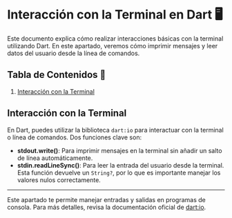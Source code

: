 # Interacción con la Terminal en Dart 🖥️

Este documento explica cómo realizar interacciones básicas con la terminal utilizando Dart. En este apartado, veremos cómo imprimir mensajes y leer datos del usuario desde la línea de comandos.

## Tabla de Contenidos 📖
1. [Interacción con la Terminal](#interacción-con-la-terminal-)

## Interacción con la Terminal

En Dart, puedes utilizar la biblioteca `dart:io` para interactuar con la terminal o línea de comandos. Dos funciones clave son:

- **stdout.write()**: Para imprimir mensajes en la terminal sin añadir un salto de línea automáticamente.
- **stdin.readLineSync()**: Para leer la entrada del usuario desde la terminal. Esta función devuelve un `String?`, por lo que es importante manejar los valores nulos correctamente.

---

Este apartado te permite manejar entradas y salidas en programas de consola. Para más detalles, revisa la documentación oficial de [dart:io](https://api.dart.dev/stable/dart-io/dart-io-library.html).
